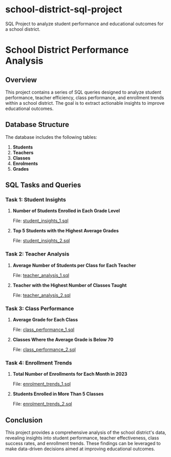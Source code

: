 # school-district-sql-project
SQL Project to analyze student performance and educational outcomes for a school district.

# School District Performance Analysis


## Overview
This project contains a series of SQL queries designed to analyze student performance, teacher efficiency, class performance, and enrollment trends within a school district. The goal is to extract actionable insights to improve educational outcomes.

## Database Structure

The database includes the following tables:

1. **Students**
2. **Teachers**
3. **Classes**
4. **Enrolments**
5. **Grades**

## SQL Tasks and Queries

### Task 1: Student Insights

1. **Number of Students Enrolled in Each Grade Level**

   File: [student_insights_1.sql](sql_queries/student_insights_1.sql)

2. **Top 5 Students with the Highest Average Grades**

   File: [student_insights_2.sql](sql_queries/student_insights_2.sql)

### Task 2: Teacher Analysis

1. **Average Number of Students per Class for Each Teacher**

   File: [teacher_analysis_1.sql](sql_queries/teacher_analysis_1.sql)

2. **Teacher with the Highest Number of Classes Taught**

   File: [teacher_analysis_2.sql](sql_queries/teacher_analysis_2.sql)

### Task 3: Class Performance

1. **Average Grade for Each Class**

   File: [class_performance_1.sql](sql_queries/class_performance_1.sql)

2. **Classes Where the Average Grade is Below 70**

   File: [class_performance_2.sql](sql_queries/class_performance_2.sql)

### Task 4: Enrollment Trends

1. **Total Number of Enrollments for Each Month in 2023**

   File: [enrolment_trends_1.sql](sql_queries/enrolment_trends_1.sql)

2. **Students Enrolled in More Than 5 Classes**

   File: [enrolment_trends_2.sql](sql_queries/enrolment_trends_2.sql)

## Conclusion
This project provides a comprehensive analysis of the school district's data, revealing insights into student performance, teacher effectiveness, class success rates, and enrollment trends. These findings can be leveraged to make data-driven decisions aimed at improving educational outcomes.

